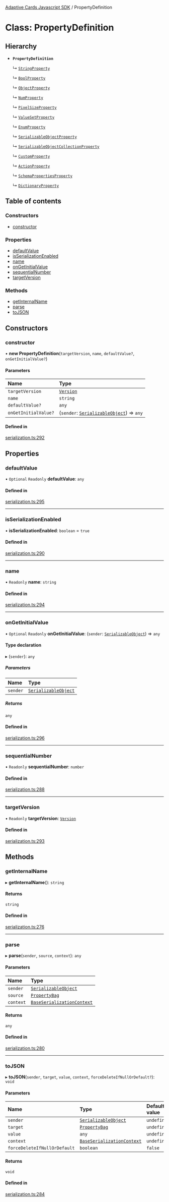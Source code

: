 [Adaptive Cards Javascript SDK](../README.md) / PropertyDefinition

# Class: PropertyDefinition

## Hierarchy

- **`PropertyDefinition`**

  ↳ [`StringProperty`](StringProperty.md)

  ↳ [`BoolProperty`](BoolProperty.md)

  ↳ [`ObjectProperty`](ObjectProperty.md)

  ↳ [`NumProperty`](NumProperty.md)

  ↳ [`PixelSizeProperty`](PixelSizeProperty.md)

  ↳ [`ValueSetProperty`](ValueSetProperty.md)

  ↳ [`EnumProperty`](EnumProperty.md)

  ↳ [`SerializableObjectProperty`](SerializableObjectProperty.md)

  ↳ [`SerializableObjectCollectionProperty`](SerializableObjectCollectionProperty.md)

  ↳ [`CustomProperty`](CustomProperty.md)

  ↳ [`ActionProperty`](ActionProperty.md)

  ↳ [`SchemaPropertiesProperty`](SchemaPropertiesProperty.md)

  ↳ [`DictionaryProperty`](DictionaryProperty.md)

## Table of contents

### Constructors

- [constructor](PropertyDefinition.md#constructor)

### Properties

- [defaultValue](PropertyDefinition.md#defaultvalue)
- [isSerializationEnabled](PropertyDefinition.md#isserializationenabled)
- [name](PropertyDefinition.md#name)
- [onGetInitialValue](PropertyDefinition.md#ongetinitialvalue)
- [sequentialNumber](PropertyDefinition.md#sequentialnumber)
- [targetVersion](PropertyDefinition.md#targetversion)

### Methods

- [getInternalName](PropertyDefinition.md#getinternalname)
- [parse](PropertyDefinition.md#parse)
- [toJSON](PropertyDefinition.md#tojson)

## Constructors

### constructor

• **new PropertyDefinition**(`targetVersion`, `name`, `defaultValue?`, `onGetInitialValue?`)

#### Parameters

| Name | Type |
| :------ | :------ |
| `targetVersion` | [`Version`](Version.md) |
| `name` | `string` |
| `defaultValue?` | `any` |
| `onGetInitialValue?` | (`sender`: [`SerializableObject`](SerializableObject.md)) => `any` |

#### Defined in

[serialization.ts:292](https://github.com/asseco-see/AdaptiveCards/blob/d5d2c7b75/source/nodejs/adaptivecards/src/serialization.ts#L292)

## Properties

### defaultValue

• `Optional` `Readonly` **defaultValue**: `any`

#### Defined in

[serialization.ts:295](https://github.com/asseco-see/AdaptiveCards/blob/d5d2c7b75/source/nodejs/adaptivecards/src/serialization.ts#L295)

___

### isSerializationEnabled

• **isSerializationEnabled**: `boolean` = `true`

#### Defined in

[serialization.ts:290](https://github.com/asseco-see/AdaptiveCards/blob/d5d2c7b75/source/nodejs/adaptivecards/src/serialization.ts#L290)

___

### name

• `Readonly` **name**: `string`

#### Defined in

[serialization.ts:294](https://github.com/asseco-see/AdaptiveCards/blob/d5d2c7b75/source/nodejs/adaptivecards/src/serialization.ts#L294)

___

### onGetInitialValue

• `Optional` `Readonly` **onGetInitialValue**: (`sender`: [`SerializableObject`](SerializableObject.md)) => `any`

#### Type declaration

▸ (`sender`): `any`

##### Parameters

| Name | Type |
| :------ | :------ |
| `sender` | [`SerializableObject`](SerializableObject.md) |

##### Returns

`any`

#### Defined in

[serialization.ts:296](https://github.com/asseco-see/AdaptiveCards/blob/d5d2c7b75/source/nodejs/adaptivecards/src/serialization.ts#L296)

___

### sequentialNumber

• `Readonly` **sequentialNumber**: `number`

#### Defined in

[serialization.ts:288](https://github.com/asseco-see/AdaptiveCards/blob/d5d2c7b75/source/nodejs/adaptivecards/src/serialization.ts#L288)

___

### targetVersion

• `Readonly` **targetVersion**: [`Version`](Version.md)

#### Defined in

[serialization.ts:293](https://github.com/asseco-see/AdaptiveCards/blob/d5d2c7b75/source/nodejs/adaptivecards/src/serialization.ts#L293)

## Methods

### getInternalName

▸ **getInternalName**(): `string`

#### Returns

`string`

#### Defined in

[serialization.ts:276](https://github.com/asseco-see/AdaptiveCards/blob/d5d2c7b75/source/nodejs/adaptivecards/src/serialization.ts#L276)

___

### parse

▸ **parse**(`sender`, `source`, `context`): `any`

#### Parameters

| Name | Type |
| :------ | :------ |
| `sender` | [`SerializableObject`](SerializableObject.md) |
| `source` | [`PropertyBag`](../README.md#propertybag) |
| `context` | [`BaseSerializationContext`](BaseSerializationContext.md) |

#### Returns

`any`

#### Defined in

[serialization.ts:280](https://github.com/asseco-see/AdaptiveCards/blob/d5d2c7b75/source/nodejs/adaptivecards/src/serialization.ts#L280)

___

### toJSON

▸ **toJSON**(`sender`, `target`, `value`, `context`, `forceDeleteIfNullOrDefault?`): `void`

#### Parameters

| Name | Type | Default value |
| :------ | :------ | :------ |
| `sender` | [`SerializableObject`](SerializableObject.md) | `undefined` |
| `target` | [`PropertyBag`](../README.md#propertybag) | `undefined` |
| `value` | `any` | `undefined` |
| `context` | [`BaseSerializationContext`](BaseSerializationContext.md) | `undefined` |
| `forceDeleteIfNullOrDefault` | `boolean` | `false` |

#### Returns

`void`

#### Defined in

[serialization.ts:284](https://github.com/asseco-see/AdaptiveCards/blob/d5d2c7b75/source/nodejs/adaptivecards/src/serialization.ts#L284)
